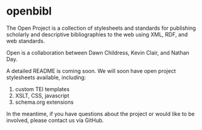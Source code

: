 openbibl
========

The Open <bibl> Project is a collection of stylesheets and standards for publishing scholarly and descriptive bibliographies to the web using XML, RDF, and web standards.

Open <bibl> is a collaboration between Dawn Childress, Kevin Clair, and Nathan Day.

A detailed README is coming soon. We will soon have open <bibl> project stylesheets available, including:
1) custom TEI templates
2) XSLT, CSS, javascript
4) schema.org extensions

In the meantime, if you have questions about the project or would like to be involved, please contact us via GitHub.
